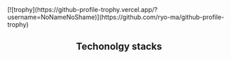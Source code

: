 <div align="center>
[![Typing SVG](https://readme-typing-svg.herokuapp.com?duration=4000&lines=Hi%2C+I'm+michele;A+UI+designer+and+a+front-end+dev)](https://git.io/typing-svg)
</div>
<div align="center">
[![trophy](https://github-profile-trophy.vercel.app/?username=NoNameNoShame)](https://github.com/ryo-ma/github-profile-trophy)
</div>
<h2 align ="center"> Techonolgy stacks </h2>
